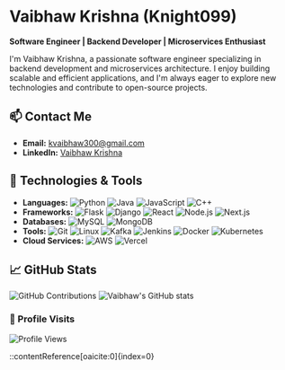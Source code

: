 # Vaibhaw Krishna (Knight099)

**Software Engineer | Backend Developer | Microservices Enthusiast**

I'm Vaibhaw Krishna, a passionate software engineer specializing in backend development and microservices architecture. I enjoy building scalable and efficient applications, and I'm always eager to explore new technologies and contribute to open-source projects.

## 📫 Contact Me

- **Email:** kvaibhaw300@gmail.com
- **LinkedIn:** [Vaibhaw Krishna](https://www.linkedin.com/in/vkrishna069/)

## 🔧 Technologies & Tools

- **Languages:** ![Python](https://img.shields.io/badge/Python-3776AB?style=flat-square&logo=python&logoColor=white) ![Java](https://img.shields.io/badge/Java-007396?style=flat-square&logo=java&logoColor=white) ![JavaScript](https://img.shields.io/badge/JavaScript-F7DF1E?style=flat-square&logo=javascript&logoColor=black) ![C++](https://img.shields.io/badge/C++-00599C?style=flat-square&logo=c%2B%2B&logoColor=white)
- **Frameworks:** ![Flask](https://img.shields.io/badge/Flask-000000?style=flat-square&logo=flask&logoColor=white) ![Django](https://img.shields.io/badge/Django-092E20?style=for-the-badge&logo=django&logoColor=green) ![React](https://img.shields.io/badge/React-61DAFB?style=flat-square&logo=react&logoColor=black) ![Node.js](https://img.shields.io/badge/Node.js-339933?style=flat-square&logo=node.js&logoColor=white) ![Next.js](https://img.shields.io/badge/Next.js-000000?style=flat-square&logo=next.js&logoColor=white)
- **Databases:** ![MySQL](https://img.shields.io/badge/MySQL-4479A1?style=flat-square&logo=mysql&logoColor=white) ![MongoDB](https://img.shields.io/badge/MongoDB-47A248?style=flat-square&logo=mongodb&logoColor=white)
- **Tools:** ![Git](https://img.shields.io/badge/Git-F05032?style=flat-square&logo=git&logoColor=white) ![Linux](https://img.shields.io/badge/Linux-FCC624?style=flat-square&logo=linux&logoColor=black) ![Kafka](https://img.shields.io/badge/Apache%20Kafka-231F20?style=flat-square&logo=apache-kafka&logoColor=white) ![Jenkins](https://img.shields.io/badge/Jenkins-D24939?style=flat-square&logo=jenkins&logoColor=white) ![Docker](https://img.shields.io/badge/Docker-2496ED?style=flat-square&logo=docker&logoColor=white) ![Kubernetes](https://img.shields.io/badge/Kubernetes-326CE5?style=flat-square&logo=kubernetes&logoColor=white)
- **Cloud Services:** ![AWS](https://img.shields.io/badge/Amazon%20AWS-232F3E?style=flat-square&logo=amazon-aws&logoColor=white) ![Vercel](https://img.shields.io/badge/Vercel-000000?style=flat-square&logo=vercel&logoColor=white)

## 📈 GitHub Stats

![GitHub Contributions](https://github-readme-streak-stats.herokuapp.com/?user=Knight069&theme=radical)
![Vaibhaw's GitHub stats](https://github-readme-stats.vercel.app/api?username=Knight069&show_icons=true&theme=radical)

### 👀 Profile Visits

![Profile Views](https://komarev.com/ghpvc/?username=Knight069&color=blue&style=flat-square)


::contentReference[oaicite:0]{index=0}
 
